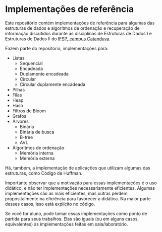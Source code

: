 # Implementações de referência

Este repositório contém implementações de referência para algumas das estruturas de dados e algoritmos de ordenação e recuperação de informação discutidos durante as disciplinas de Estruturas de Dados I e Estruturas de Dados II do [IFSP, campus Catanduva](http://ctd.ifsp.edu.br/).

Fazem parte do repositório, implementações para:

- Listas
  + Sequencial
  + Encadeada
  + Duplamente encadeada
  + Circular
  + Circular duplamente encadeada
- Pilhas
- Filas
- Heap
- Hash
- Filtros de Bloom
- Grafos
- Árvores
  + Binária
  + Binária de busca
  + B-tree
  + AVL
- Algoritmos de ordenação
  + Memória interna
  + Memória externa

Há, também, a implementação de aplicações que utilizam algumas das estruturas, como Código de Huffman.

Importante observar que a motivação para essas implementações é o uso didático, e não ter implementações necessariamente eficientes. Algumas implementações são as mais eficientes, mas outras perdem propositalmente na eficiência para favorecer a didática. Na maior parte desses casos, isso está explícito no código.

Se você for aluno, pode tomar essas implementações como ponto de partida para seus trabalhos. Elas são iguais (ou em alguns casos, equivalentes) às implementações feitas em sala/laboratório.